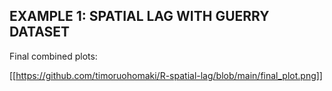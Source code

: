 ## EXAMPLE 1: SPATIAL LAG WITH GUERRY DATASET

Final combined plots:

[[https://github.com/timoruohomaki/R-spatial-lag/blob/main/final_plot.png]]


